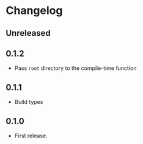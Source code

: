 # Changelog

## Unreleased


## 0.1.2

- Pass `root` directory to the compile-time function

## 0.1.1

- Build types

## 0.1.0

- First release.
